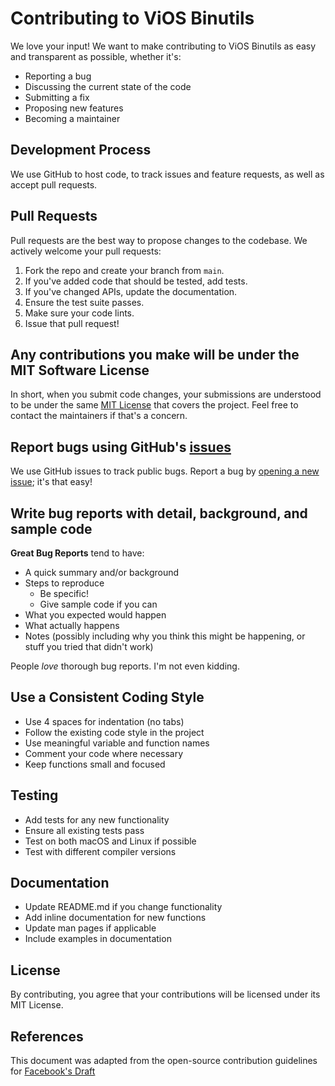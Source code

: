 # Contributing to ViOS Binutils

We love your input! We want to make contributing to ViOS Binutils as easy and transparent as possible, whether it's:

- Reporting a bug
- Discussing the current state of the code
- Submitting a fix
- Proposing new features
- Becoming a maintainer

## Development Process

We use GitHub to host code, to track issues and feature requests, as well as accept pull requests.

## Pull Requests

Pull requests are the best way to propose changes to the codebase. We actively welcome your pull requests:

1. Fork the repo and create your branch from `main`.
2. If you've added code that should be tested, add tests.
3. If you've changed APIs, update the documentation.
4. Ensure the test suite passes.
5. Make sure your code lints.
6. Issue that pull request!

## Any contributions you make will be under the MIT Software License

In short, when you submit code changes, your submissions are understood to be under the same [MIT License](http://choosealicense.com/licenses/mit/) that covers the project. Feel free to contact the maintainers if that's a concern.

## Report bugs using GitHub's [issues](https://github.com/PinkQween/ViOS-binutils/issues)

We use GitHub issues to track public bugs. Report a bug by [opening a new issue](https://github.com/PinkQween/ViOS-binutils/issues/new); it's that easy!

## Write bug reports with detail, background, and sample code

**Great Bug Reports** tend to have:

- A quick summary and/or background
- Steps to reproduce
  - Be specific!
  - Give sample code if you can
- What you expected would happen
- What actually happens
- Notes (possibly including why you think this might be happening, or stuff you tried that didn't work)

People *love* thorough bug reports. I'm not even kidding.

## Use a Consistent Coding Style

* Use 4 spaces for indentation (no tabs)
* Follow the existing code style in the project
* Use meaningful variable and function names
* Comment your code where necessary
* Keep functions small and focused

## Testing

* Add tests for any new functionality
* Ensure all existing tests pass
* Test on both macOS and Linux if possible
* Test with different compiler versions

## Documentation

* Update README.md if you change functionality
* Add inline documentation for new functions
* Update man pages if applicable
* Include examples in documentation

## License

By contributing, you agree that your contributions will be licensed under its MIT License.

## References

This document was adapted from the open-source contribution guidelines for [Facebook's Draft](https://github.com/facebook/draft-js/blob/master/CONTRIBUTING.md)

